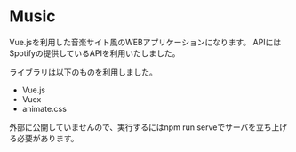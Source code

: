 # Music

Vue.jsを利用した音楽サイト風のWEBアプリケーションになります。
APIにはSpotifyの提供しているAPIを利用いたしました。

ライブラリは以下のものを利用しました。
- Vue.js
- Vuex
- animate.css

外部に公開していませんので、実行するにはnpm run serveでサーバを立ち上げる必要があります。
